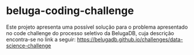 # beluga-coding-challenge

Este projeto apresenta uma possível solução para o problema apresentado no code challenge do processo seletivo da BelugaDB, cuja descrição encontra-se no link a seguir: https://belugadb.github.io/challenges/data-science-challenge
